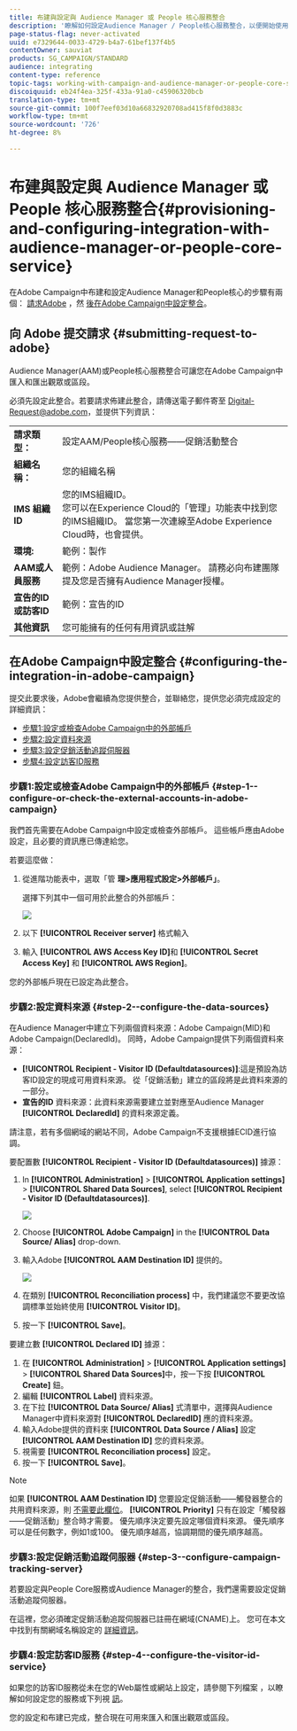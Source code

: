 ```yaml
---
title: 布建與設定與 Audience Manager 或 People 核心服務整合
description: '瞭解如何設定Audience Manager / People核心服務整合，以便開始使用不同的Adobe Experience Cloud解決方案來分享受眾或細分。 '
page-status-flag: never-activated
uuid: e7329644-0033-4729-b4a7-61bef137f4b5
contentOwner: sauviat
products: SG_CAMPAIGN/STANDARD
audience: integrating
content-type: reference
topic-tags: working-with-campaign-and-audience-manager-or-people-core-service
discoiquuid: eb24f4ea-325f-433a-91a0-c45906320bcb
translation-type: tm+mt
source-git-commit: 100f7eef03d10a66832920708ad415f8f0d3883c
workflow-type: tm+mt
source-wordcount: '726'
ht-degree: 8%

---
```



# 布建與設定與 Audience Manager 或 People 核心服務整合{#provisioning-and-configuring-integration-with-audience-manager-or-people-core-service}

在Adobe Campaign中布建和設定Audience Manager和People核心的步驟有兩個： [請求Adobe](#submitting-request-to-adobe) ，然 [後在Adobe Campaign中設定整合](#configuring-the-integration-in-adobe-campaign)。

## 向 Adobe 提交請求 {#submitting-request-to-adobe}

Audience Manager(AAM)或People核心服務整合可讓您在Adobe Campaign中匯入和匯出觀眾或區段。

必須先設定此整合。若要請求佈建此整合，請傳送電子郵件寄至 [Digital-Request@adobe.com](mailto:Digital-Request@adobe.com)，並提供下列資訊：

<table> 
 <tbody> 
  <tr> 
   <td> <strong>請求類型：</strong><br /> </td> 
   <td> 設定AAM/People核心服務——促銷活動整合 </td> 
  </tr> 
  <tr> 
   <td> <strong>組織名稱：</strong><br /> </td> 
   <td> 您的組織名稱 </td> 
  </tr> 
  <tr> 
   <td> <strong>IMS 組織 ID</strong><br /> </td> 
   <td> 您的IMS組織ID。 <br> 您可以在Experience Cloud的「管理」功能表中找到您的IMS組織ID。 當您第一次連線至Adobe Experience Cloud時，也會提供。 </td> 
  </tr> 
  <tr> 
   <td> <strong>環境:</strong><br /> </td> 
   <td> 範例：製作 </td> 
  </tr> 
  <tr> 
   <td> <strong>AAM或人員服務</strong><br /> </td> 
   <td> 範例：Adobe Audience Manager。 請務必向布建團隊提及您是否擁有Audience Manager授權。</td> 
  </tr> 
  <tr> 
   <td> <strong>宣告的ID或訪客ID</strong><br /> </td> 
   <td> 範例：宣告的ID </td> 
  </tr> 
  <tr> 
   <td> <strong>其他資訊</strong><br /> </td> 
   <td> 您可能擁有的任何有用資訊或註解 </td> 
  </tr> 
 </tbody> 
</table>

## 在Adobe Campaign中設定整合 {#configuring-the-integration-in-adobe-campaign}

提交此要求後，Adobe會繼續為您提供整合，並聯絡您，提供您必須完成設定的詳細資訊：

* [步驟1:設定或檢查Adobe Campaign中的外部帳戶](#step-1--configure-or-check-the-external-accounts-in-adobe-campaign)
* [步驟2:設定資料來源](#step-2--configure-the-data-sources)
* [步驟3:設定促銷活動追蹤伺服器](#step-3--configure-campaign-tracking-server)
* [步驟4:設定訪客ID服務](#step-4--configure-the-visitor-id-service)

### 步驟1:設定或檢查Adobe Campaign中的外部帳戶 {#step-1--configure-or-check-the-external-accounts-in-adobe-campaign}

我們首先需要在Adobe Campaign中設定或檢查外部帳戶。 這些帳戶應由Adobe設定，且必要的資訊應已傳達給您。

若要這麼做：

1. 從進階功能表中，選取「管 **理>應用程式設定>外部帳戶」**。

   選擇下列其中一個可用於此整合的外部帳戶：

   ![](assets/integration_aam_1.png)

1. 以下 **[!UICONTROL Receiver server]** 格式輸入
1. 輸入 **[!UICONTROL AWS Access Key ID]**&#x200B;和 **[!UICONTROL Secret Access Key]** 和 **[!UICONTROL AWS Region]**。

您的外部帳戶現在已設定為此整合。

### 步驟2:設定資料來源 {#step-2--configure-the-data-sources}

在Audience Manager中建立下列兩個資料來源：Adobe Campaign(MID)和Adobe Campaign(DeclaredId)。 同時，Adobe Campaign提供下列兩個資料來源：

* **[!UICONTROL Recipient - Visitor ID (Defaultdatasources)]**:這是預設為訪客ID設定的現成可用資料來源。 從「促銷活動」建立的區段將是此資料來源的一部分。
* **宣告的ID** 資料來源：此資料來源需要建立並對應至Audience Manager **[!UICONTROL DeclaredId]** 的資料來源定義。

請注意，若有多個網域的網站不同，Adobe Campaign不支援根據ECID進行協調。

要配置數 **[!UICONTROL Recipient - Visitor ID (Defaultdatasources)]** 據源：

1. In **[!UICONTROL Administration]** > **[!UICONTROL Application settings]** > **[!UICONTROL Shared Data Sources]**, select **[!UICONTROL Recipient - Visitor ID (Defaultdatasources)]**.

   ![](assets/integration_aam_2.png)

1. Choose **[!UICONTROL Adobe Campaign]** in the **[!UICONTROL Data Source/ Alias]** drop-down.
1. 輸入Adobe **[!UICONTROL AAM Destination ID]** 提供的。

   ![](assets/integration_aam_3.png)

1. 在類別 **[!UICONTROL Reconciliation process]** 中，我們建議您不要更改協調標準並始終使用 **[!UICONTROL Visitor ID]**。
1. 按一下 **[!UICONTROL Save]**。

要建立數 **[!UICONTROL Declared ID]** 據源：

1. 在 **[!UICONTROL Administration]** > **[!UICONTROL Application settings]** > **[!UICONTROL Shared Data Sources]**&#x200B;中，按一下按 **[!UICONTROL Create]** 鈕。
1. 編輯 **[!UICONTROL Label]** 資料來源。
1. 在下拉 **[!UICONTROL Data Source/ Alias]** 式清單中，選擇與Audience Manager中資料來源對 **[!UICONTROL DeclaredID]** 應的資料來源。
1. 輸入Adobe提供的資料來 **[!UICONTROL Data Source / Alias]** 設定 **[!UICONTROL AAM Destination ID]** 您的資料來源。
1. 視需要 **[!UICONTROL Reconciliation process]** 設定。
1. 按一下 **[!UICONTROL Save]**。

>[!NOTE]
>
>如果 **[!UICONTROL AAM Destination ID]** 您要設定促銷活動——觸發器整合的共用資料來源，則 [不需要此欄位](../../integrating/using/configuring-triggers-in-experience-cloud.md)。 **[!UICONTROL Priority]** 只有在設定「觸發器——促銷活動」整合時才需要。 優先順序決定要先設定哪個資料來源。 優先順序可以是任何數字，例如1或100。 優先順序越高，協調期間的優先順序越高。

### 步驟3:設定促銷活動追蹤伺服器 {#step-3--configure-campaign-tracking-server}

若要設定與People Core服務或Audience Manager的整合，我們還需要設定促銷活動追蹤伺服器。

在這裡，您必須確定促銷活動追蹤伺服器已註冊在網域(CNAME)上。 您可在本文中找到有關網域名稱設定的 [詳細資訊](https://docs.campaign.adobe.com/doc/AC/en/technicalResources/Technotes/AdobeCampaign_Deliverability_Sub_Domain_Delegation.pdf)。

### 步驟4:設定訪客ID服務 {#step-4--configure-the-visitor-id-service}

如果您的訪客ID服務從未在您的Web屬性或網站上設定，請參閱下列檔案 [](https://docs.adobe.com/content/help/en/id-service/using/implementation/setup-aam-analytics.html) ，以瞭解如何設定您的服務或下列視 [訊](https://helpx.adobe.com/tw/marketing-cloud/how-to/email-marketing.html#step-two)。

您的設定和布建已完成，整合現在可用來匯入和匯出觀眾或區段。
